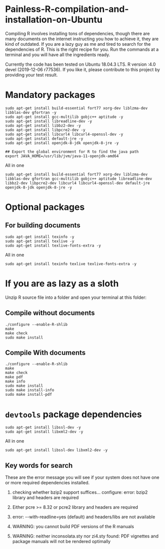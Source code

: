 # Painless-R-compilation-and-installation-on-Ubuntu
Compiling R involves installing tons of dependencies, though there are many documents on the internet instructing you how to achieve it, they are kind of outdated. If you are a lazy guy as me and tired to search for the dependencies of R. This is the right recipe for you. Run the commands at a terminal and you will have all the ingredients ready.

Currently the code has been tested on Ubuntu 18.04.3 LTS. R version :4.0 devel (2019-12-06 r77536). If you like it, please contribute to this project by providing your test result.

# Mandatory packages
```
sudo apt-get install build-essential fort77 xorg-dev liblzma-dev libblas-dev gfortran -y
sudo apt-get install gcc-multilib gobjc++ aptitude -y
sudo apt-get install libreadline-dev -y
sudo apt-get install libbz2-dev -y
sudo apt-get install libpcre2-dev -y
sudo apt-get install libcurl4 libcurl4-openssl-dev -y
sudo apt-get install default-jre -y
sudo apt-get install openjdk-8-jdk openjdk-8-jre -y 

## Export the global environment for R to find the java path
export JAVA_HOME=/usr/lib/jvm/java-11-openjdk-amd64
```
All in one
```
sudo apt-get install build-essential fort77 xorg-dev liblzma-dev libblas-dev gfortran gcc-multilib gobjc++ aptitude libreadline-dev libbz2-dev libpcre2-dev libcurl4 libcurl4-openssl-dev default-jre openjdk-8-jdk openjdk-8-jre -y
```

# Optional packages
## For building documents
```
sudo apt-get install texinfo -y
sudo apt-get install texlive -y
sudo apt-get install texlive-fonts-extra -y
```
All in one
```
sudo apt-get install texinfo texlive texlive-fonts-extra -y
```
# If you are as lazy as a sloth
Unzip R source file into a folder and open your terminal at this folder:
## Compile without documents 
```
./configure --enable-R-shlib
make
make check
sudo make install
```

## Compile With documents
```
./configure --enable-R-shlib
make
make check
make pdf
make info
sudo make install
sudo make install-info
sudo make install-pdf
```


# `devtools` package dependencies
```
sudo apt-get install libssl-dev -y
sudo apt-get install libxml2-dev -y 
```
All in one
```
sudo apt-get install libssl-dev libxml2-dev -y
```



## Key words for search
These are the error message you will see if your system does not have one or more required dependencies installed.

1. checking whether bzip2 support suffices… configure: error: bzip2 library and headers are required

2. Either pcre >= 8.32 or pcre2 library and headers are required

3. error: --with-readline=yes (default) and headers/libs are not available

4. WARNING: you cannot build PDF versions of the R manuals

5. WARNING: neither inconsolata.sty nor zi4.sty found: PDF vignettes and package manuals will not be rendered optimally

